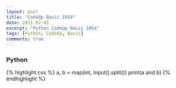 ```yaml
---
layout: post
title: "CodeUp Basic 1054"
date: 2021-02-05
excerpt: "Python CodeUp Basic 1054"
tags: [Python, CodeUp, Basic]
comments: true
---
```


### Python
{% highlight css %}
a, b = map(int, input().split())
print(a and b)
{% endhighlight %}